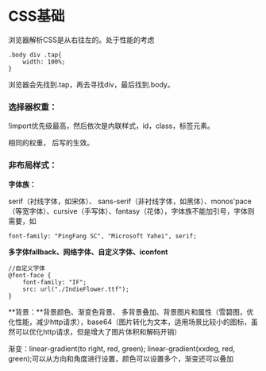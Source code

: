 # CSS基础

浏览器解析CSS是从右往左的。处于性能的考虑

```
.body div .tap{
	width: 100%;
}
```

浏览器会先找到.tap，再去寻找div，最后找到.body。

### 选择器权重：

!import优先级最高，然后依次是内联样式，id，class，标签元素。

相同的权重，	后写的生效。

### 非布局样式：

**字体族：**

serif（衬线字体，如宋体）、 sans-serif（非衬线字体，如黑体）、monos'pace（等宽字体）、cursive（手写体）、fantasy（花体），字体族不能加引号，字体则需要，如

```
font-family: "PingFang SC", "Microsoft Yahei", serif;
```

**多字体fallback、网络字体、自定义字体、iconfont**

```
//自定义字体
@font-face {
	font-family: "IF";
	src: url("./IndieFlower.ttf");
}
```

**背景：**背景颜色、渐变色背景、	多背景叠加、背景图片和属性（雪碧图，优化性能，减少http请求），base64（图片转化为文本，适用场景比较小的图标，虽然可以优化http请求，但是增大了图片体积和解码开销）

渐变：linear-gradient(to right, red, green); linear-gradient(xxdeg, red, green);可以从方向和角度进行设置，颜色可以设置多个，渐变还可以叠加